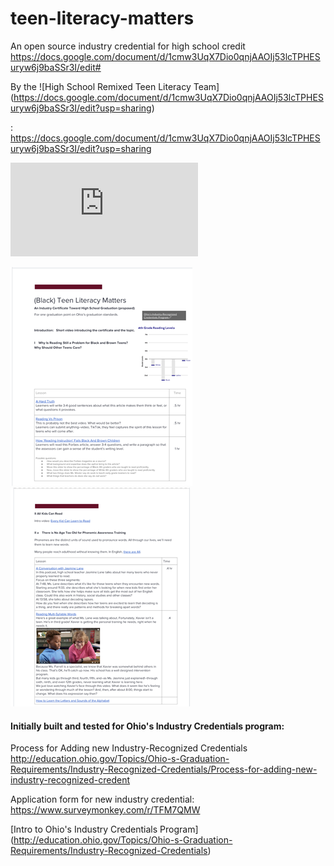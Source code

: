 # teen-literacy-matters

An open source industry credential for high school credit
https://docs.google.com/document/d/1cmw3UqX7Dio0qnjAAOIj53lcTPHESuryw6j9baSSr3I/edit#

By the ![High School Remixed Teen Literacy Team] (https://docs.google.com/document/d/1cmw3UqX7Dio0qnjAAOIj53lcTPHESuryw6j9baSSr3I/edit?usp=sharing)

: https://docs.google.com/document/d/1cmw3UqX7Dio0qnjAAOIj53lcTPHESuryw6j9baSSr3I/edit?usp=sharing


![Current draft credential spec](https://github.com/High-School-Remixed/teen-literacy-matters/blob/main/Black%20Teen%20Literacy%20Matters.pdf)

![preview](images/previewpage1.png) ![preview](images/previewpage2.png)



#### Initially built and tested for Ohio's Industry Credentials program:
Process for Adding new Industry-Recognized Credentials http://education.ohio.gov/Topics/Ohio-s-Graduation-Requirements/Industry-Recognized-Credentials/Process-for-adding-new-industry-recognized-credent

Application form for new industry credential: https://www.surveymonkey.com/r/TFM7QMW

[Intro to Ohio's Industry Credentials Program] (http://education.ohio.gov/Topics/Ohio-s-Graduation-Requirements/Industry-Recognized-Credentials)
